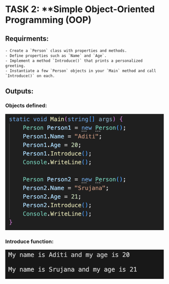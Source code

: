 # TASK 2: **Simple Object-Oriented Programming (OOP)

## Requirments:
    - Create a `Person` class with properties and methods.
    - Define properties such as `Name` and `Age`.
    - Implement a method `Introduce()` that prints a personalized greeting.
    - Instantiate a few `Person` objects in your `Main` method and call `Introduce()` on each.

## Outputs:

### Objects defined:
![](2_person_objs.png)

### Introduce function:
![](introduce_function.png)